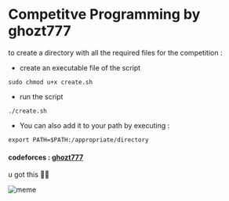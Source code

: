# Competitve Programming by ghozt777
to create a directory with all the required files for the competition :
- create an executable file of the script 
```
sudo chmod u+x create.sh
```
- run the script
 ```
 ./create.sh
 ```
 - You can also add it to your path by executing :
 ```
 export PATH=$PATH:/appropriate/directory
 ```
#### codeforces : [ghozt777](https://codeforces.com/profile/ghozt777) 

u got this 👨‍💻 

![meme](https://media2.giphy.com/media/22kxQ12cxyEww/giphy.gif?cid=ecf05e479j262zuix8kq65vp68luxsv5p1ujjss6v8krrlqa&rid=giphy.gif&ct=gw)
